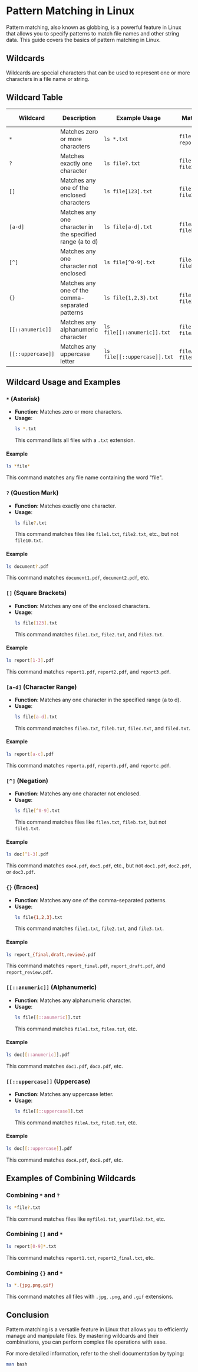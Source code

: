 # Pattern Matching in Linux

Pattern matching, also known as globbing, is a powerful feature in Linux that allows you to specify patterns to match file names and other string data. This guide covers the basics of pattern matching in Linux.

## Wildcards

Wildcards are special characters that can be used to represent one or more characters in a file name or string.

## Wildcard Table

| Wildcard         | Description                                                   | Example Usage                             | Matches                   | Does Not Match           |
|------------------|---------------------------------------------------------------|-------------------------------------------|---------------------------|--------------------------|
| `*`              | Matches zero or more characters                               | `ls *.txt`                                | `file.txt`, `report.txt`  | `filetxt`, `txtfile`     |
| `?`              | Matches exactly one character                                 | `ls file?.txt`                            | `file1.txt`, `file2.txt`  | `file10.txt`, `file.txt` |
| `[]`             | Matches any one of the enclosed characters                    | `ls file[123].txt`                        | `file1.txt`, `file2.txt`  | `file4.txt`, `file12.txt`|
| `[a-d]`          | Matches any one character in the specified range (a to d)     | `ls file[a-d].txt`                        | `filea.txt`, `fileb.txt`  | `filee.txt`, `fileg.txt` |
| `[^]`            | Matches any one character not enclosed                        | `ls file[^0-9].txt`                       | `filea.txt`, `fileb.txt`  | `file1.txt`, `file2.txt` |
| `{}`             | Matches any one of the comma-separated patterns               | `ls file{1,2,3}.txt`                      | `file1.txt`, `file2.txt`  | `file4.txt`, `file12.txt`|
| `[[::anumeric]]` | Matches any alphanumeric character                            | `ls file[[::anumeric]].txt`               | `file1.txt`, `filea.txt`  | `file-!.txt`, `file#.txt`|
| `[[::uppercase]]`| Matches any uppercase letter                                  | `ls file[[::uppercase]].txt`              | `fileA.txt`, `fileB.txt`  | `filea.txt`, `file1.txt` |

## Wildcard Usage and Examples

### `*` (Asterisk)

- **Function**: Matches zero or more characters.
- **Usage**: 
  ```bash
  ls *.txt
  ```
  This command lists all files with a `.txt` extension.

#### Example
```bash
ls *file*
```
This command matches any file name containing the word "file".

### `?` (Question Mark)

- **Function**: Matches exactly one character.
- **Usage**:
  ```bash
  ls file?.txt
  ```
  This command matches files like `file1.txt`, `file2.txt`, etc., but not `file10.txt`.

#### Example
```bash
ls document?.pdf
```
This command matches `document1.pdf`, `document2.pdf`, etc.

### `[]` (Square Brackets)

- **Function**: Matches any one of the enclosed characters.
- **Usage**:
  ```bash
  ls file[123].txt
  ```
  This command matches `file1.txt`, `file2.txt`, and `file3.txt`.

#### Example
```bash
ls report[1-3].pdf
```
This command matches `report1.pdf`, `report2.pdf`, and `report3.pdf`.

### `[a-d]` (Character Range)

- **Function**: Matches any one character in the specified range (a to d).
- **Usage**:
  ```bash
  ls file[a-d].txt
  ```
  This command matches `filea.txt`, `fileb.txt`, `filec.txt`, and `filed.txt`.

#### Example
```bash
ls report[a-c].pdf
```
This command matches `reporta.pdf`, `reportb.pdf`, and `reportc.pdf`.

### `[^]` (Negation)

- **Function**: Matches any one character not enclosed.
- **Usage**:
  ```bash
  ls file[^0-9].txt
  ```
  This command matches files like `filea.txt`, `fileb.txt`, but not `file1.txt`.

#### Example
```bash
ls doc[^1-3].pdf
```
This command matches `doc4.pdf`, `doc5.pdf`, etc., but not `doc1.pdf`, `doc2.pdf`, or `doc3.pdf`.

### `{}` (Braces)

- **Function**: Matches any one of the comma-separated patterns.
- **Usage**:
  ```bash
  ls file{1,2,3}.txt
  ```
  This command matches `file1.txt`, `file2.txt`, and `file3.txt`.

#### Example
```bash
ls report_{final,draft,review}.pdf
```
This command matches `report_final.pdf`, `report_draft.pdf`, and `report_review.pdf`.

### `[[::anumeric]]` (Alphanumeric)

- **Function**: Matches any alphanumeric character.
- **Usage**:
  ```bash
  ls file[[::anumeric]].txt
  ```
  This command matches `file1.txt`, `filea.txt`, etc.

#### Example
```bash
ls doc[[::anumeric]].pdf
```
This command matches `doc1.pdf`, `doca.pdf`, etc.

### `[[::uppercase]]` (Uppercase)

- **Function**: Matches any uppercase letter.
- **Usage**:
  ```bash
  ls file[[::uppercase]].txt
  ```
  This command matches `fileA.txt`, `fileB.txt`, etc.

#### Example
```bash
ls doc[[::uppercase]].pdf
```
This command matches `docA.pdf`, `docB.pdf`, etc.

## Examples of Combining Wildcards

### Combining `*` and `?`
```bash
ls *file?.txt
```
This command matches files like `myfile1.txt`, `yourfile2.txt`, etc.

### Combining `[]` and `*`
```bash
ls report[0-9]*.txt
```
This command matches `report1.txt`, `report2_final.txt`, etc.

### Combining `{}` and `*`
```bash
ls *.{jpg,png,gif}
```
This command matches all files with `.jpg`, `.png`, and `.gif` extensions.

## Conclusion

Pattern matching is a versatile feature in Linux that allows you to efficiently manage and manipulate files. By mastering wildcards and their combinations, you can perform complex file operations with ease.

For more detailed information, refer to the shell documentation by typing:
```bash
man bash
```
